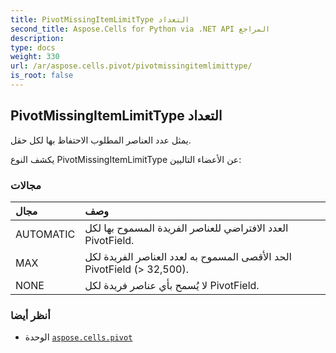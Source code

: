```yaml
---
title: PivotMissingItemLimitType التعداد
second_title: Aspose.Cells for Python via .NET API المراجع
description:
type: docs
weight: 330
url: /ar/aspose.cells.pivot/pivotmissingitemlimittype/
is_root: false
---
```

##  PivotMissingItemLimitType التعداد
يمثل عدد العناصر المطلوب الاحتفاظ بها لكل حقل.



يكشف النوع PivotMissingItemLimitType عن الأعضاء التاليين:

###  مجالات
| مجال| وصف|
| :- | :- |
| AUTOMATIC | العدد الافتراضي للعناصر الفريدة المسموح بها لكل PivotField.|
| MAX | الحد الأقصى المسموح به لعدد العناصر الفريدة لكل PivotField (> 32,500).|
| NONE | لا يُسمح بأي عناصر فريدة لكل PivotField.|



###  أنظر أيضا
* الوحدة [`aspose.cells.pivot`](..)
